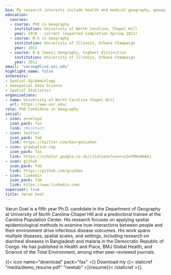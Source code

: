 ```yaml
---
bio: My research interests include health and medical geography, geospatial data science, and spatial statistics.
education:
  courses:
  - course: PhD in Geography
    institution: University of North Carolina, Chapel Hill
    year: 2016 - current (expected completion Spring 2021)
  - course: M.S in Geography
    institution: University of Illinois, Urbana Champaign
    year: 2013
  - course: B.A (hons) Geography, highest distinction
    institution: University of Illinois, Urbana Champaign
    year: 2011
email: "varung@live.unc.edu"
highlight_name: false
interests:
- Spatial Epidemiology
- Geospatial Data Science
- Spatial Statistics
organizations:
- name: University of North Carolina Chapel Hill
  url: https://www.unc.edu/
role: PhD Candidate in Geography
social:
- icon: envelope
  icon_pack: fas
  link: /#contact
- icon: twitter
  icon_pack: fab
  link: https://twitter.com/GeorgeCushen
- icon: graduation-cap
  icon_pack: fas
  link: https://scholar.google.co.uk/citations?user=sIwtMXoAAAAJ
- icon: github
  icon_pack: fab
  link: https://github.com/gcushen
- icon: linkedin
  icon_pack: fab
  link: https://www.linkedin.com/
superuser: true
title: Varun Goel
---
```


Varun Goel is a fifth year Ph.D. candidate in the Department of Geography at University of North Carolina-Chapel Hill and a predoctoral trainee at the Carolina Population Center. His research focuses on applying spatial epidemiological methods to examine how interactions between people and their environment drive infectious disease outcomes. His work spans multiple diseases, spatial scales, and settings, including research on diarrheal diseases in Bangladesh and malaria in the Democratic Republic of Congo. He has published in Health and Place, BMJ Global Health, and Science of the Total Environment, among other peer-reviewed journals.

{{< icon name="download" pack="fas" >}} Download my {{< staticref "media/demo_resume.pdf" "newtab" >}}resumé{{< /staticref >}}.
